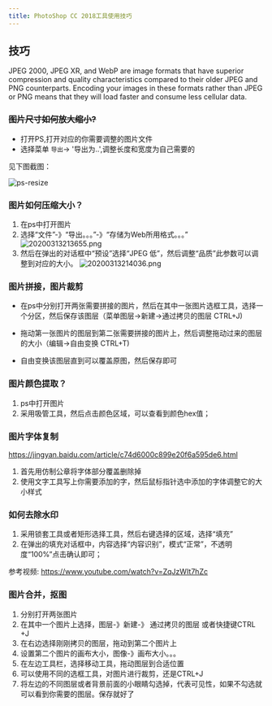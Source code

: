 ```yaml
---
title: PhotoShop CC 2018工具使用技巧
---
```



## 技巧

JPEG 2000, JPEG XR, and WebP are image formats that have superior compression and quality characteristics compared to their older JPEG and PNG counterparts. Encoding your images in these formats rather than JPEG or PNG means that they will load faster and consume less cellular data.

### ~~图片尺寸如何放大缩小?~~

- 打开PS,打开对应的你需要调整的图片文件
- 选择菜单 `导出`-> '导出为..',调整长度和宽度为自己需要的

见下图截图：

![ps-resize](./img/ps-resize.png)

### 图片如何压缩大小？

1. 在ps中打开图片
2. 选择“文件”-》“导出。。。”-》“存储为Web所用格式。。。”
![20200313213655.png](https://raw.githubusercontent.com/alterhu2020/StorageHub/master/img/20200313213655.png)
3. 然后在弹出的对话框中“预设”选择“JPEG 低”，然后调整“品质”此参数可以调整到对应的大小。
![20200313214036.png](https://raw.githubusercontent.com/alterhu2020/StorageHub/master/img/20200313214036.png)
### 图片拼接，图片裁剪

- 在ps中分别打开两张需要拼接的图片，然后在其中一张图片选框工具，选择一个分区，然后保存该图层（菜单图层->新建->通过拷贝的图层 CTRL+J)

- 拖动第一张图片的图层到第二张需要拼接的图片上，然后调整拖动过来的图层的大小（编辑->自由变换 CTRL+T)

- 自由变换该图层直到可以覆盖原图，然后保存即可

### 图片颜色提取？

1. ps中打开图片
2. 采用吸管工具，然后点击颜色区域，可以查看到颜色hex值；

### 图片字体复制

https://jingyan.baidu.com/article/c74d6000c899e20f6a595de6.html

1. 首先用仿制公章将字体部分覆盖删除掉
2. 使用文字工具写上你需要添加的字，然后鼠标指针选中添加的字体调整它的大小样式

### 如何去除水印

1. 采用锁套工具或者矩形选择工具，然后右键选择的区域，选择“填充”
2. 在弹出的填充对话框中，内容选择“内容识别”，模式“正常”，不透明度“100%”点击确认即可；

参考视频: <https://www.youtube.com/watch?v=ZqJzWIt7hZc>



### 图片合并，抠图

1. 分别打开两张图片
2. 在其中一个图片上选择，图层-》新建-》 通过拷贝的图层 或者快捷键CTRL +J
3. 在右边选择刚刚拷贝的图层，拖动到第二个图片上
4. 设置第二个图片的画布大小，图像-》画布大小。。。
5. 在左边工具栏，选择移动工具，拖动图层到合适位置
6. 可以使用不同的选框工具，对图片进行裁剪，还是CTRL+J
7. 将左边的不同图层或者背景前面的小眼睛勾选掉，代表可见性，如果不勾选就可以看到你需要的图层。保存就好了
